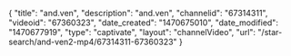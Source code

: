 {
    "title": "and.ven",
    "description": "and.ven",
    "channelid": "67314311",
    "videoid": "67360323",
    "date_created": "1470675010",
    "date_modified": "1470677919",
    "type": "captivate",
    "layout": "channelVideo",
    "url": "\/star-search\/and-ven2-mp4\/67314311-67360323"
}